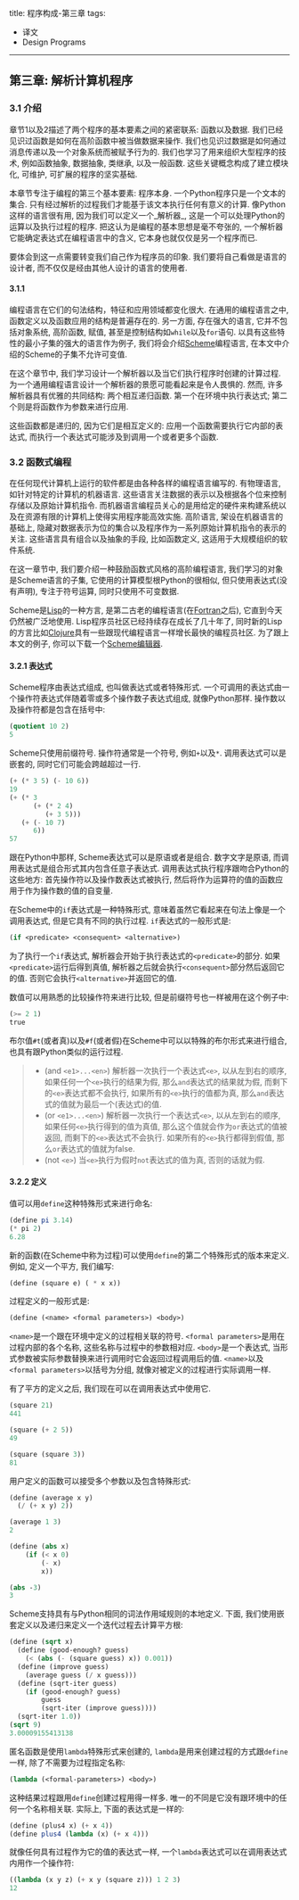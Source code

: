 title: 程序构成-第三章
tags:
- 译文
- Design Programs
---

## 第三章: 解析计算机程序

### 3.1 介绍

章节1以及2描述了两个程序的基本要素之间的紧密联系: 函数以及数据. 我们已经见识过函数是如何在高阶函数中被当做数据来操作. 我们也见识过数据是如何通过消息传递以及一个对象系统而被赋予行为的. 我们也学习了用来组织大型程序的技术, 例如函数抽象, 数据抽象, 类继承, 以及一般函数. 这些关键概念构成了建立模块化, 可维护, 可扩展的程序的坚实基础.

本章节专注于编程的第三个基本要素: 程序本身. 一个Python程序只是一个文本的集合. 只有经过解析的过程我们才能基于该文本执行任何有意义的计算. 像Python这样的语言很有用, 因为我们可以定义一个_解析器_, 这是一个可以处理Python的运算以及执行过程的程序. 把这认为是编程的基本思想是毫不夸张的, 一个解析器它能确定表达式在编程语言中的含义, 它本身也就仅仅是另一个程序而已.

要体会到这一点需要转变我们自己作为程序员的印象. 我们要将自己看做是语言的设计者, 而不仅仅是经由其他人设计的语言的使用者.

#### 3.1.1

编程语言在它们的句法结构，特征和应用领域都变化很大. 在通用的编程语言之中, 函数定义以及函数应用的结构是普遍存在的. 另一方面, 存在强大的语言, 它并不包括对象系统, 高阶函数, 赋值, 甚至是控制结构如`while`以及`for`语句. 以具有这些特性的最小子集的强大的语言作为例子, 我们将会介绍[Scheme][1]编程语言, 在本文中介绍的Scheme的子集不允许可变值.

在这个章节中, 我们学习设计一个解析器以及当它们执行程序时创建的计算过程. 为一个通用编程语言设计一个解析器的景愿可能看起来是令人畏惧的. 然而, 许多解析器具有优雅的共同结构: 两个相互递归函数. 第一个在环境中执行表达式; 第二个则是将函数作为参数来进行应用.

这些函数都是递归的, 因为它们是相互定义的: 应用一个函数需要执行它内部的表达式, 而执行一个表达式可能涉及到调用一个或者更多个函数.

### 3.2 函数式编程

在任何现代计算机上运行的软件都是由各种各样的编程语言编写的. 有物理语言, 如针对特定的计算机的机器语言. 这些语言关注数据的表示以及根据各个位来控制存储以及原始计算机指令. 而机器语言编程员关心的是用给定的硬件来构建系统以及在资源有限的计算机上使得实用程序能高效实施. 高阶语言, 架设在机器语言的基础上, 隐藏对数据表示为位的集合以及程序作为一系列原始计算机指令的表示的关注. 这些语言具有组合以及抽象的手段, 比如函数定义, 这适用于大规模组织的软件系统.

在这一章节中, 我们要介绍一种鼓励函数式风格的高阶编程语言, 我们学习的对象是Scheme语言的子集, 它使用的计算模型根Python的很相似, 但只使用表达式(没有声明), 专注于符号运算, 同时只使用不可变数据.

Scheme是[Lisp][2]的一种方言, 是第二古老的编程语言(在[Fortran][3]之后), 它直到今天仍然被广泛地使用.  Lisp程序员社区已经持续存在成长了几十年了, 同时新的Lisp的方言比如[Clojure][4]具有一些跟现代编程语言一样增长最快的编程员社区. 为了跟上本文的例子, 你可以下载一个[Scheme编辑器][5].

#### 3.2.1 表达式

Scheme程序由表达式组成, 也叫做表达式或者特殊形式. 一个可调用的表达式由一个操作符表达式伴随着零或多个操作数子表达式组成, 就像Python那样. 操作数以及操作符都是包含在括号中:

```scheme
(quotient 10 2)
5
```

Scheme只使用前缀符号. 操作符通常是一个符号, 例如`+`以及`*`. 调用表达式可以是嵌套的, 同时它们可能会跨越超过一行.

```scheme
(+ (* 3 5) (- 10 6))
19
(+ (* 3
      (+ (* 2 4)
         (+ 3 5)))
   (+ (- 10 7)
      6))
57
```

跟在Python中那样, Scheme表达式可以是原语或者是组合. 数字文字是原语, 而调用表达式是组合形式其内包含任意子表达式. 调用表达式执行程序跟吻合Python的这些地方: 首先操作符以及操作数表达式被执行, 然后将作为运算符的值的函数应用于作为操作数的值的自变量.

在Scheme中的`if`表达式是一种特殊形式, 意味着虽然它看起来在句法上像是一个调用表达式, 但是它具有不同的执行过程. `if`表达式的一般形式是:

```scheme
(if <predicate> <consequent> <alternative>)
```

为了执行一个`if`表达式, 解析器会开始于执行表达式的`<predicate>`的部分. 如果`<predicate>`运行后得到真值, 解析器之后就会执行`<consequent>`部分然后返回它的值. 否则它会执行`<alternative>`并返回它的值.

数值可以用熟悉的比较操作符来进行比较, 但是前缀符号也一样被用在这个例子中:

```scheme
(>= 2 1)
true
```

布尔值`#t`(或者真)以及`#f`(或者假)在Scheme中可以以特殊的布尔形式来进行组合, 也具有跟Python类似的运行过程.

> - (and `<e1>...<en>`) 解析器一次执行一个表达式`<e>`, 以从左到右的顺序, 如果任何一个`<e>`执行的结果为假, 那么`and`表达式的结果就为假, 而剩下的`<e>`表达式都不会执行, 如果所有的`<e>`执行的值都为真, 那么`and`表达式的值就为最后一个(表达式)的值.
> - (or `<e1>...<en>`) 解析器一次执行一个表达式`<e>`, 以从左到右的顺序, 如果任何`<e>`执行得到的值为真值, 那么这个值就会作为`or`表达式的值被返回, 而剩下的`<e>`表达式不会执行. 如果所有的`<e>`执行都得到假值, 那么`or`表达式的值就为false.
> - (not `<e>`) 当`<e>`执行为假时`not`表达式的值为真, 否则的话就为假.

#### 3.2.2 定义

值可以用`define`这种特殊形式来进行命名:

```scheme
(define pi 3.14)
(* pi 2)
6.28
```

新的函数(在Scheme中称为过程)可以使用`define`的第二个特殊形式的版本来定义. 例如, 定义一个平方, 我们编写:

```scheme
(define (square e) ( * x x))
```

过程定义的一般形式是:

```scheme
(define (<name> <formal parameters>) <body>)
```

`<name>`是一个跟在环境中定义的过程相关联的符号. `<formal parameters>`是用在过程内部的各个名称, 这些名称与过程中的参数相对应. `<body>`是一个表达式, 当形式参数被实际参数替换来进行调用时它会返回过程调用后的值. `<name>`以及`<formal parameters>`以括号为分组, 就像对被定义的过程进行实际调用一样.

有了平方的定义之后, 我们现在可以在调用表达式中使用它.

```scheme
(square 21)
441

(square (+ 2 5))
49

(square (square 3))
81
```

用户定义的函数可以接受多个参数以及包含特殊形式:

```scheme
(define (average x y)
  (/ (+ x y) 2))

(average 1 3)
2

(define (abs x)
    (if (< x 0)
        (- x)
        x))

(abs -3)
3
```

Scheme支持具有与Python相同的词法作用域规则的本地定义. 下面, 我们使用嵌套定义以及递归来定义一个迭代过程去计算平方根:

```scheme
(define (sqrt x)
  (define (good-enough? guess)
    (< (abs (- (square guess) x)) 0.001))
  (define (improve guess)
    (average guess (/ x guess)))
  (define (sqrt-iter guess)
    (if (good-enough? guess)
        guess
        (sqrt-iter (improve guess))))
  (sqrt-iter 1.0))
(sqrt 9)
3.00009155413138
```

匿名函数是使用`lambda`特殊形式来创建的, `lambda`是用来创建过程的方式跟`define`一样, 除了不需要为过程指定名称:

```scheme
(lambda (<formal-parameters>) <body>)
```

这种结果过程跟用`define`创建过程用得一样多. 唯一的不同是它没有跟环境中的任何一个名称相关联. 实际上, 下面的表达式是一样的:

```scheme
(define (plus4 x) (+ x 4))
(define plus4 (lambda (x) (+ x 4)))
```

就像任何具有过程作为它的值的表达式一样, 一个`lambda`表达式可以在调用表达式内用作一个操作符:

```scheme
((lambda (x y z) (+ x y (square z))) 1 2 3)
12
```

[1]: https://en.wikipedia.org/wiki/Scheme_(programming_language)
[2]: http://en.wikipedia.org/wiki/Lisp_(programming_language)
[3]: http://en.wikipedia.org/wiki/Fortran
[4]: http://en.wikipedia.org/wiki/Clojure
[5]: http://inst.eecs.berkeley.edu/~scheme/